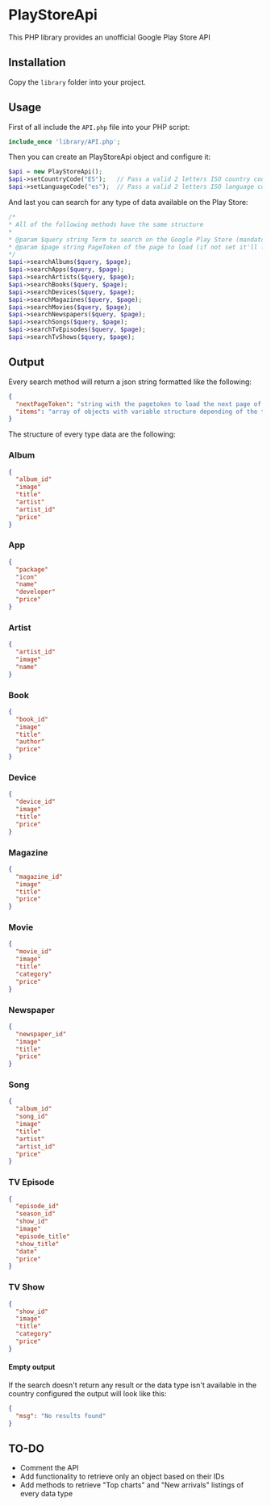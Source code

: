 # PlayStoreApi
This PHP library provides an unofficial Google Play Store API

## Installation
Copy the `library` folder into your project.

## Usage
First of all include the `API.php` file into your PHP script:

```php
include_once 'library/API.php';
```

Then you can create an PlayStoreApi object and configure it:

```php
$api = new PlayStoreApi();
$api->setCountryCode("ES");   // Pass a valid 2 letters ISO country code (ISO 3166 alpha-2) (default: "US")
$api->setLanguageCode("es");  // Pass a valid 2 letters ISO language code (ISO 639-1) (default: "en")
```

And last you can search for any type of data available on the Play Store:

```php
/*
* All of the following methods have the same structure
*
* @param $query string Term to search on the Google Play Store (mandatory)
* @param $page string PageToken of the page to load (if not set it'll load the first) (optional)
*/
$api->searchAlbums($query, $page);
$api->searchApps($query, $page);
$api->searchArtists($query, $page);
$api->searchBooks($query, $page);
$api->searchDevices($query, $page);
$api->searchMagazines($query, $page);
$api->searchMovies($query, $page);
$api->searchNewspapers($query, $page);
$api->searchSongs($query, $page);
$api->searchTvEpisodes($query, $page);
$api->searchTvShows($query, $page);
```

## Output
Every search method will return a json string formatted like the following:

```json
{
  "nextPageToken": "string with the pagetoken to load the next page of results",
  "items": "array of objects with variable structure depending of the type of the data searched"
}
```

The structure of every type data are the following:

### Album

```json
{
  "album_id"
  "image"
  "title"
  "artist"
  "artist_id"
  "price"
}
```

### App

```json
{
  "package"
  "icon"
  "name"
  "developer"
  "price"
}
```

### Artist

```json
{
  "artist_id"
  "image"
  "name"
}
```

### Book

```json
{
  "book_id"
  "image"
  "title"
  "author"
  "price"
}
```

### Device

```json
{
  "device_id"
  "image"
  "title"
  "price"
}
```

### Magazine

```json
{
  "magazine_id"
  "image"
  "title"
  "price"
}
```

### Movie

```json
{
  "movie_id"
  "image"
  "title"
  "category"
  "price"
}
```

### Newspaper

```json
{
  "newspaper_id"
  "image"
  "title"
  "price"
}
```

### Song

```json
{
  "album_id"
  "song_id"
  "image"
  "title"
  "artist"
  "artist_id"
  "price"
}
```

### TV Episode

```json
{
  "episode_id"
  "season_id"
  "show_id"
  "image"
  "episode_title"
  "show_title"
  "date"
  "price"
}
```

### TV Show

```json
{
  "show_id"
  "image"
  "title"
  "category"
  "price"
}
```

#### Empty output
If the search doesn't return any result or the data type isn't available in the country configured the output will look like this:

```json
{
  "msg": "No results found"
}
```

## TO-DO
- Comment the API
- Add functionality to retrieve only an object based on their IDs
- Add methods to retrieve "Top charts" and "New arrivals" listings of every data type
